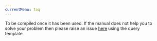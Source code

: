 ```yaml
---
currentMenu: faq
---
```


To be compiled once it has been used. If the manual does not help you to solve
your problem then please raise an issue
[here](https://github.com/karetsu/woffle/issues) using the query template.
